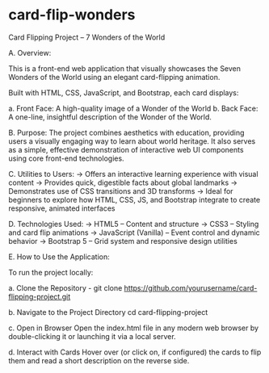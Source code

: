 # card-flip-wonders

Card Flipping Project – 7 Wonders of the World

A. Overview:

This is a front-end web application that visually showcases the Seven Wonders of the World using an elegant card-flipping animation. 

Built with HTML, CSS, JavaScript, and Bootstrap, each card displays:

  a.  Front Face: A high-quality image of a Wonder of the World
  b.  Back Face: A one-line, insightful description of the Wonder of the World.

B. Purpose:
The project combines aesthetics with education, providing users a visually engaging way to learn about world heritage. 
It also serves as a simple, effective demonstration of interactive web UI components using core front-end technologies.

C. Utilities to Users:
 -> Offers an interactive learning experience with visual content
 -> Provides quick, digestible facts about global landmarks
 -> Demonstrates use of CSS transitions and 3D transforms
 -> Ideal for beginners to explore how HTML, CSS, JS, and Bootstrap integrate to create responsive, animated interfaces

D. Technologies Used:
-> HTML5 – Content and structure
-> CSS3 – Styling and card flip animations
-> JavaScript (Vanilla) – Event control and dynamic behavior
-> Bootstrap 5 – Grid system and responsive design utilities

E. How to Use the Application:

To run the project locally:

a. Clone the Repository - 
git clone https://github.com/yourusername/card-flipping-project.git

b. Navigate to the Project Directory
cd card-flipping-project

c. Open in Browser Open the index.html file in any modern web browser by double-clicking it or launching it via a local server.

d. Interact with Cards Hover over (or click on, if configured) the cards to flip them and read a short description on the reverse side.



